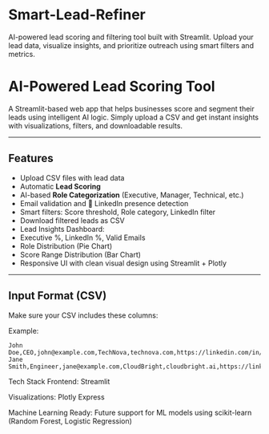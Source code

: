 # Smart-Lead-Refiner
AI-powered lead scoring and filtering tool built with Streamlit. Upload your lead data, visualize insights, and prioritize outreach using smart filters and metrics.
#  AI-Powered Lead Scoring Tool

A Streamlit-based web app that helps businesses score and segment their leads using intelligent AI logic. Simply upload a CSV and get instant insights with visualizations, filters, and downloadable results.

---

##  Features

- Upload CSV files with lead data
-  Automatic **Lead Scoring**
- AI-based **Role Categorization** (Executive, Manager, Technical, etc.)
-  Email validation and 🔗 LinkedIn presence detection
-  Smart filters: Score threshold, Role category, LinkedIn filter
-  Download filtered leads as CSV
-  Lead Insights Dashboard:
  - Executive %, LinkedIn %, Valid Emails
  - Role Distribution (Pie Chart)
  - Score Range Distribution (Bar Chart)
-  Responsive UI with clean visual design using Streamlit + Plotly

---

##  Input Format (CSV)

Make sure your CSV includes these columns:

Example:
```csv
John Doe,CEO,john@example.com,TechNova,technova.com,https://linkedin.com/in/johndoe
Jane Smith,Engineer,jane@example.com,CloudBright,cloudbright.ai,https://linkedin.com/in/janesmith
```
 Tech Stack
Frontend: Streamlit

Visualizations: Plotly Express

Machine Learning Ready: Future support for ML models using scikit-learn (Random Forest, Logistic Regression)
